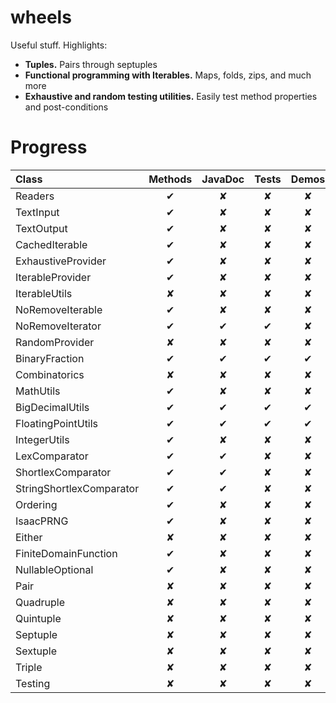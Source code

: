 wheels
======

Useful stuff. Highlights:
* <b>Tuples.</b> Pairs through septuples
* <b>Functional programming with Iterables.</b> Maps, folds, zips, and much more
* <b>Exhaustive and random testing utilities.</b> Easily test method properties and post-conditions 

Progress
========

| Class                      | Methods | JavaDoc | Tests | Demos | Properties |
|:---------------------------|:-------:|:-------:|:-----:|:-----:|:----------:|
| Readers                    | ✔       | ✘       | ✘     | ✘     | ✘          |
| TextInput                  | ✔       | ✘       | ✘     | ✘     | ✘          |
| TextOutput                 | ✔       | ✘       | ✘     | ✘     | ✘          |
| CachedIterable             | ✔       | ✘       | ✘     | ✘     | ✘          |
| ExhaustiveProvider         | ✔       | ✘       | ✘     | ✘     | ✘          |
| IterableProvider           | ✔       | ✘       | ✘     | ✘     | ✘          |
| IterableUtils              | ✘       | ✘       | ✘     | ✘     | ✘          |
| NoRemoveIterable           | ✔       | ✘       | ✘     | ✘     | ✘          |
| NoRemoveIterator           | ✔       | ✔       | ✔     | ✘     | ✘          |
| RandomProvider             | ✘       | ✘       | ✘     | ✘     | ✘          |
| BinaryFraction             | ✔       | ✔       | ✔     | ✔     | ✔          |
| Combinatorics              | ✘       | ✘       | ✘     | ✘     | ✘          |
| MathUtils                  | ✔       | ✘       | ✘     | ✘     | ✘          |
| BigDecimalUtils            | ✔       | ✔       | ✔     | ✔     | ✔          |
| FloatingPointUtils         | ✔       | ✔       | ✔     | ✔     | ✔          |
| IntegerUtils               | ✔       | ✘       | ✘     | ✘     | ✘          |
| LexComparator              | ✔       | ✔       | ✘     | ✘     | ✘          |
| ShortlexComparator         | ✔       | ✔       | ✘     | ✘     | ✘          |
| StringShortlexComparator   | ✔       | ✔       | ✘     | ✘     | ✘          |
| Ordering                   | ✔       | ✘       | ✘     | ✘     | ✘          |
| IsaacPRNG                  | ✔       | ✘       | ✘     | ✘     | ✘          |
| Either                     | ✘       | ✘       | ✘     | ✘     | ✘          |
| FiniteDomainFunction       | ✔       | ✘       | ✘     | ✘     | ✘          |
| NullableOptional           | ✔       | ✘       | ✘     | ✘     | ✘          |
| Pair                       | ✘       | ✘       | ✘     | ✘     | ✘          |
| Quadruple                  | ✘       | ✘       | ✘     | ✘     | ✘          |
| Quintuple                  | ✘       | ✘       | ✘     | ✘     | ✘          |
| Septuple                   | ✘       | ✘       | ✘     | ✘     | ✘          |
| Sextuple                   | ✘       | ✘       | ✘     | ✘     | ✘          |
| Triple                     | ✘       | ✘       | ✘     | ✘     | ✘          |
| Testing                    | ✘       | ✘       | ✘     | ✘     | ✘          |
